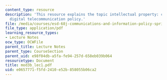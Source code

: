 ```yaml
---
content_type: resource
description: 'This resource explains the topic intellectual property: content and
  digital telecommunication policy.'
file: /media/courses/esd-68j-communications-and-information-policy-spring-2006/e0657771f5fd2410e52b858055b06ca2_mod3b_lec1.pdf
file_type: application/pdf
learning_resource_types:
- Lecture Notes
ocw_type: OCWFile
parent_title: Lecture Notes
parent_type: CourseSection
parent_uid: e98f04db-a5fa-fe94-257d-658eb039b064
resourcetype: Document
title: mod3b_lec1.pdf
uid: e0657771-f5fd-2410-e52b-858055b06ca2
---
```

